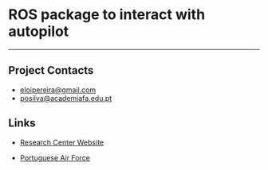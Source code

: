 # ROS package to interact with autopilot 


-----------------------
## Project Contacts

* eloipereira@gmail.com
* posilva@academiafa.edu.pt

 
## Links
* [Research Center Website](http://www.academiafa.edu.pt/index.php?bd0b6f49=011.005&lang=PT)
  
* [Portuguese Air Force](http://www.emfa.pt)

